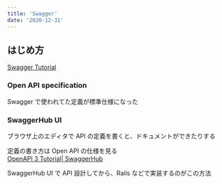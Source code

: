 ```yaml
---
title: 'Swagger'
date: '2020-12-31'
---
```


## はじめ方

[Swagger Tutorial](https://app.swaggerhub.com/help/tutorials/getting-started)

### Open API specification

Swagger で使われてた定義が標準仕様になった

### SwaggerHub UI

ブラウザ上のエディタで API の定義を書くと、ドキュメントができたりする

定義の書き方は Open API の仕様を見る  
[OpenAPI 3 Tutorial| SwaggerHub](https://app.swaggerhub.com/help/tutorials/openapi-3-tutorial)

SwaggerHub UI で API 設計してから、Rails などで実装するのがこの方法
